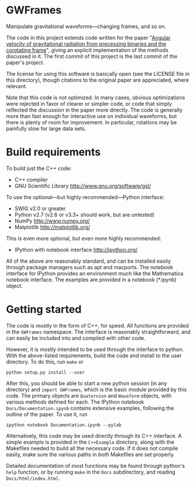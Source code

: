 GWFrames
========
Manipulate gravitational waveforms—changing frames, and so on.

The code in this project extends code written for the paper "[Angular
velocity of gravitational radiation from precessing binaries and the
corotating frame](http://arxiv.org/abs/1302.2919)", giving an explicit
implementation of the methods discussed in it.  The first commit of
this project is the last commit of the paper's project.

The license for using this software is basically open (see the LICENSE
file in this directory), though citations to the original paper are
appreciated, where relevant.

Note that this code is not optimized.  In many cases, obvious
optimizations were rejected in favor of clearer or simpler code, or
code that simply reflected the discussion in the paper more directly.
The code is generally more than fast enough for interactive use on
individual waveforms, but there is plenty of room for improvement.  In
particular, rotations may be painfully slow for large data sets.


Build requirements
==================
To build just the C++ code:
* C++ compiler
* GNU Scientific Library <http://www.gnu.org/software/gsl/>

To use the optional—but highly recommended—Python interface:
* SWIG v2.0 or greater
* Python v2.7 (v2.6 or v3.3+ should work, but are untested)
* NumPy <http://www.numpy.org/>
* Matplotlib <http://matplotlib.org/>

This is even more optional, but even more highly recommended:
* IPython with notebook interface <http://ipython.org/>

All of the above are reasonably standard, and can be installed easily
through package managers such as apt and macports.  The notebook
interface for IPython provides an environment much like the
Mathematica notebook interface.  The examples are provided in a
notebook (*.ipynb) object.



Getting started
===============
The code is mostly in the form of C++, for speed.  All functions are
provided in the `GWFrames` namespace.  The interface is reasonably
straightforward, and can easily be included into and compiled with
other code.


However, it is mostly intended to be used through the interface to
python.  With the above-listed requirements, build the code and
install to the user directory.  To do this, run `make` or

    python setup.py install --user

After this, you should be able to start a new python session (in any
directory) and `import GWFrames`, which is the basic module provided
by this code.  The primary objects are `Quaternion` and `Waveform`
objects, with various methods defined for each.  The IPython notebook
`Docs/Documentation.ipynb` contains extensive examples, following the outline
of the paper.  To use it, run

    ipython notebook Documentation.ipynb --pylab

Alternatively, this code may be used directly through its C++
interface.  A simple example is provided in the `C++Example`
directory, along with the Makefiles needed to build all the necessary
code.  If it does not compile easily, make sure the various paths in
_both_ Makefiles are set properly.

Detailed documentation of most functions may be found through python's
`help` function, or by running `make` in the `Docs` subdirectory, and
reading `Docs/html/index.html`.
